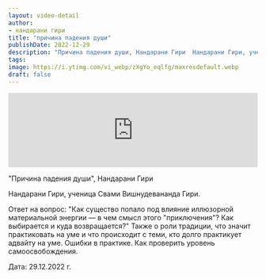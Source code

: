 ```yaml
---
layout: video-detail
author:
- нандарани гири
title: "причина падения души"
publishDate: 2022-12-29
description: "Причина падения души, Нандарани Гири  Нандарани Гири, ученица Свами Вишнудевананда Гири.  Ответ на вопрос  Как существо попало под влияние иллюзорной материальной энергии — в чем смысл этого приключения? Как выбирается и куда возвращается? Та"
tags: 
image: https://i.ytimg.com/vi_webp/zXgYo_eqlfg/maxresdefault.webp
draft: false
---
```


<iframe width="100%" src="https://www.youtube.com/embed/zXgYo_eqlfg" frameborder="0" allowfullscreen=""></iframe> 

 "Причина падения души", Нандарани Гири

 Нандарани Гири, ученица Свами Вишнудевананда Гири.

 Ответ на вопрос: "Как существо попало под влияние иллюзорной материальной энергии — в чем смысл этого "приключения"? Как выбирается и куда возвращается?" Также о роли традиции, что значит практиковать на уме и что происходит с теми, кто долго практикует адвайту на уме. Ошибки в практике. Как проверить уровень самоосвобождения.

  
 Дата: 29.12.2022 г.

  

 